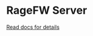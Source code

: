# RageFW Server
[Read docs for details](https://git.entityseven.com/entityseven/rage-framework/wiki/Docs)